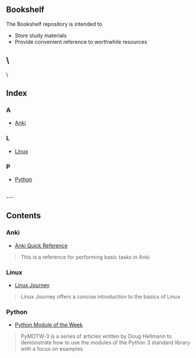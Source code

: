 ## Bookshelf
The Bookshelf repository is intended to
- Store study materials
- Provide convenient reference to worthwhile resources

\
---
\

## Index
### A
- [Anki](#Anki)
### L
- [Linux](#Linux)
### P
- [Python](#Python)

<br>
---
<br>

## Contents
### Anki
- [Anki Quick Reference](https://github.com/ColeBeck/Knowledge-Repository/blob/main/anki/anki_setup.md)
> This is a reference for performing basic tasks in Anki
### Linux
- [Linux Journey](https://linuxjourney.com/)
> Linux Journey offers a concise introduction to the basics of Linux
### Python
- [Python Module of the Week](https://pymotw.com/3/)
> PyMOTW-3 is a series of articles written by Doug Hellmann to demonstrate how to use the modules of the Python 3 standard library with a focus on examples
